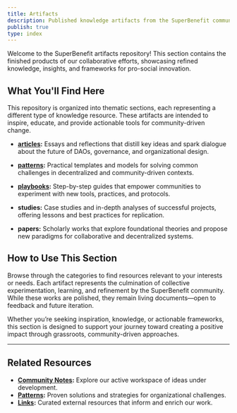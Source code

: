 ```yaml
---
title: Artifacts
description: Published knowledge artifacts from the SuperBenefit community
publish: true
type: index
---
```


Welcome to the SuperBenefit artifacts repository! This section contains the finished products of our collaborative efforts, showcasing refined knowledge, insights, and frameworks for pro-social innovation.

## What You'll Find Here

This repository is organized into thematic sections, each representing a different type of knowledge resource. These artifacts are intended to inspire, educate, and provide actionable tools for community-driven change.

* **[articles](./articles/index.md#):** Essays and reflections that distill key ideas and spark dialogue about the future of DAOs, governance, and organizational design.

* **[patterns](./patterns/index.md#):** Practical templates and models for solving common challenges in decentralized and community-driven contexts.

* **[playbooks](../tags/playbooks.md#):** Step-by-step guides that empower communities to experiment with new tools, practices, and protocols.

* **studies:** Case studies and in-depth analyses of successful projects, offering lessons and best practices for replication.

* **papers:** Scholarly works that explore foundational theories and propose new paradigms for collaborative and decentralized systems.

## How to Use This Section

Browse through the categories to find resources relevant to your interests or needs. Each artifact represents the culmination of collective experimentation, learning, and refinement by the SuperBenefit community. While these works are polished, they remain living documents—open to feedback and future iteration.

Whether you’re seeking inspiration, knowledge, or actionable frameworks, this section is designed to support your journey toward creating a positive impact through grassroots, community-driven approaches.

---

## Related Resources

* **[Community Notes](../notes/index.md#):** Explore our active workspace of ideas under development.
* **[Patterns](./patterns/index.md#):** Proven solutions and strategies for organizational challenges.
* **[Links](../links/index.md#):** Curated external resources that inform and enrich our work.
